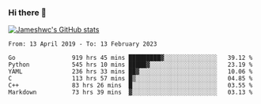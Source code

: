 ### Hi there 👋

[![Jameshwc's GitHub stats](https://github-readme-stats.vercel.app/api?username=jameshwc)](https://github.com/anuraghazra/github-readme-stats)

<!--START_SECTION:waka-->

```text
From: 13 April 2019 - To: 13 February 2023

Go                919 hrs 45 mins █████████▓░░░░░░░░░░░░░░░   39.12 %
Python            545 hrs 10 mins █████▓░░░░░░░░░░░░░░░░░░░   23.19 %
YAML              236 hrs 33 mins ██▓░░░░░░░░░░░░░░░░░░░░░░   10.06 %
C                 113 hrs 57 mins █▒░░░░░░░░░░░░░░░░░░░░░░░   04.85 %
C++               83 hrs 26 mins  █░░░░░░░░░░░░░░░░░░░░░░░░   03.55 %
Markdown          73 hrs 39 mins  ▓░░░░░░░░░░░░░░░░░░░░░░░░   03.13 %
```

<!--END_SECTION:waka-->